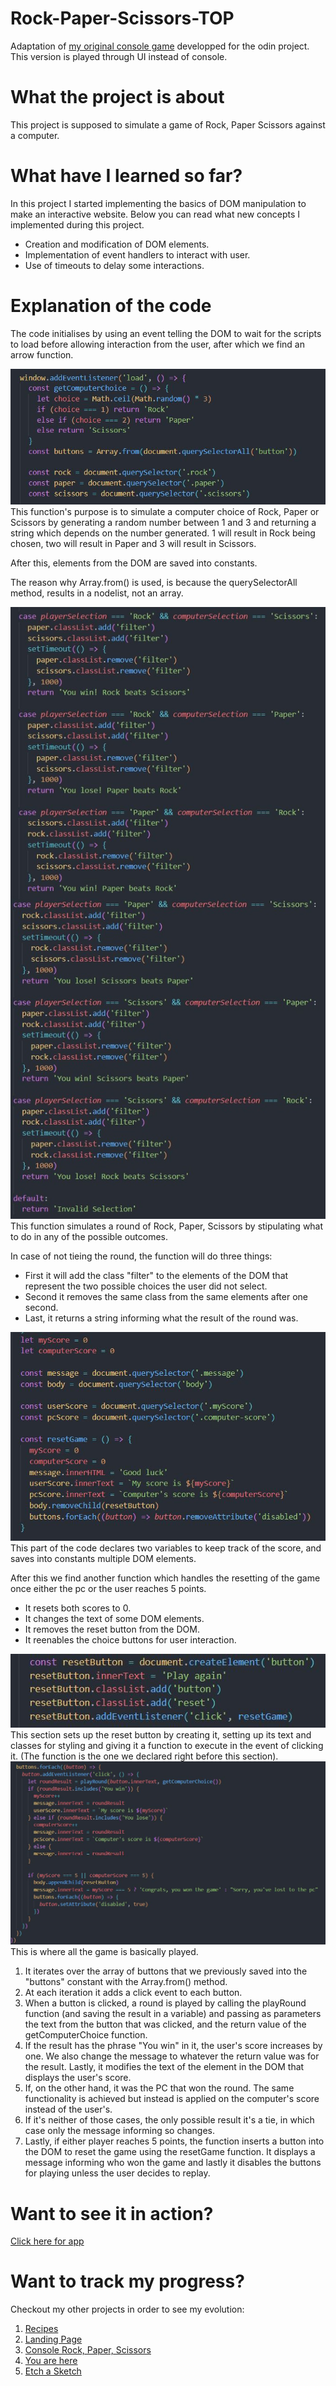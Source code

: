 # Rock-Paper-Scissors-TOP

Adaptation of <a href="https://github.com/hroglardev/Rock-Paper-Scissors-TOP-Console" target="_blank">my original console game</a> developped for the odin project. This version is played through UI instead of console.

# What the project is about

This project is supposed to simulate a game of Rock, Paper Scissors against a computer.

# What have I learned so far?

In this project I started implementing the basics of DOM manipulation to make an interactive website.
Below you can read what new concepts I implemented during this project.

<ul>
  <li>Creation and modification of DOM elements.</li>
  <li>Implementation of event handlers to interact with user. </li>
  <li>Use of timeouts to delay some interactions.</li>
</ul>

# Explanation of the code

The code initialises by using an event telling the DOM to wait for the scripts to load before allowing interaction from the user, after which we find an arrow function.

<img src="./docs-images/Computer-choice-function.JPG" alt="A function to select a random choice made by a pc">
This function's purpose is to simulate a computer choice of Rock, Paper or Scissors by generating a random number between 1 and 3 and returning a string which depends on the number generated.
1 will result in Rock being chosen, two will result in Paper and 3 will result in Scissors.

After this, elements from the DOM are saved into constants.

The reason why Array.from() is used, is because the querySelectorAll method, results in a nodelist, not an array.

<img src="./docs-images/Play-round-1.JPG" alt="A function to simulate a round of Rock-Paper-Scissors">
This function simulates a round of Rock, Paper, Scissors by stipulating what to do in any of the possible outcomes.

In case of not tieing the round, the function will do three things:

<ul>
  <li>First it will add the class "filter" to the elements of the DOM that represent the two possible choices the user did not select.</li>
  <li>Second it removes the same class from the same elements after one second.</li>
  <li>Last, it returns a string informing what the result of the round was.</li>
</ul>

<img src="./docs-images/Reset-game.JPG" alt="A function to restart the game once it ends">
This part of the code declares two variables to keep track of the score, and saves into constants multiple DOM elements.

After this we find another function which handles the resetting of the game once either the pc or the user reaches 5 points.

<ul>
  <li>It resets both scores to 0.</li>
  <li>It changes the text of some DOM elements.</li>
  <li>It removes the reset button from the DOM.</li>
  <li>It reenables the choice buttons for user interaction.</li>
</ul>

<img src="./docs-images/Reset-button.JPG" alt="A piece of code where a button is created to be added to the DOM later">
This section sets up the reset button by creating it, setting up its text and classes for styling and giving it a function to execute in the event of clicking it. (The function is the one we declared right before this section).

<img src="./docs-images/Button-functionality.JPG" alt="A function that shows how the buttons interact with the game">
This is where all the game is basically played.

<ol>
  <li>It iterates over the array of buttons that we previously saved into the "buttons" constant with the Array.from() method.</li>
  <li>At each iteration it adds a click event to each button.</li>
  <li>When a button is clicked, a round is played by calling the playRound function (and saving the result in a variable) and passing as parameters the text from the button that was clicked, and the return value of the getComputerChoice function.</li>
  <li>If the result has the phrase "You win" in it, the user's score increases by one. We also change the message to whatever the return value was for the result. Lastly, it modifies the text of the element in the DOM that displays the user's score.</li>
  <li>If, on the other hand, it was the PC that won the round. The same functionality is achieved but instead is applied on the computer's score instead of the user's.</li>
  <li>If it's neither of those cases, the only possible result it's a tie, in which case only the message informing so changes.</li>
  <li>Lastly, if either player reaches 5 points, the function inserts a button into the DOM to reset the game using the resetGame function. It displays a message informing who won the game and lastly it disables the buttons for playing unless the user decides to replay.</li>
</ol>

# Want to see it in action?

<a href="https://hroglardev.github.io/Rock-Paper-Scissors-TOP/" target="_blank">Click here for app</a>

# Want to track my progress?

Checkout my other projects in order to see my evolution:

<ol>
  <li><a href="https://github.com/hroglardev/odin-recipes" target="_blank">Recipes</a></li>
  <li><a href="https://github.com/hroglardev/Odin-landing-page" target="_blank">Landing Page</a></li>
  <li><a href="https://github.com/hroglardev/Rock-Paper-Scissors-TOP-Console" target="_blank">Console Rock, Paper, Scissors</a></li>
  <li><a href="https://github.com/hroglardev/Rock-Paper-Scissors-TOP" target="_blank">You are here</a></li>
  <li><a href="https://github.com/hroglardev/Etch-a-Sketch" target="_blank">Etch a Sketch</a></li>
</ol>
